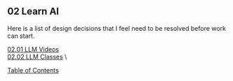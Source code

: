 ## 02 Learn AI ##

Here is a list of design decisions that I feel need to be resolved before work can start.

[02.01 LLM Videos](02LearnAI/0201LLMVideos.md)\
[02.02 LLM Classes](02LearnAI/0202ALearnAI.md) \

[Table of Contents](../TOC.md)
